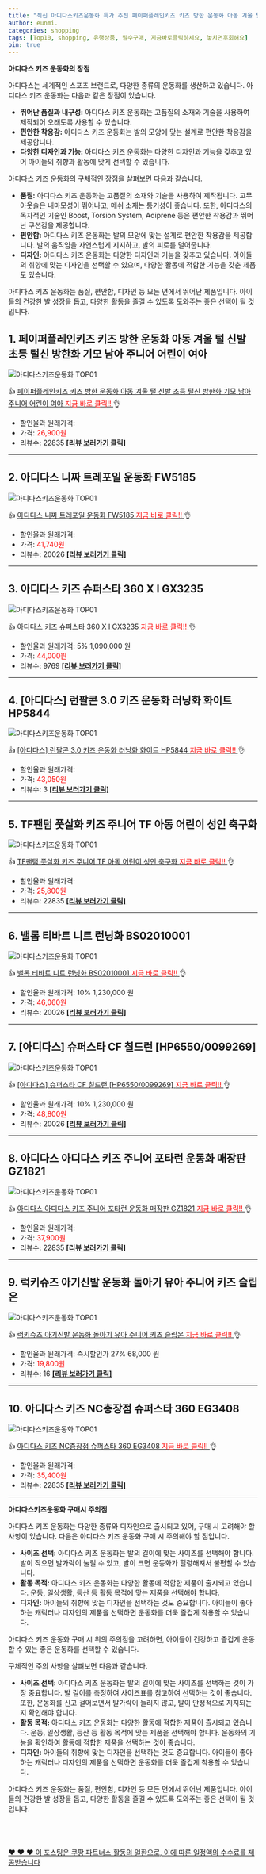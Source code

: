 ```yaml
---
title: "최신 아디다스키즈운동화 특가 추천 페이퍼플레인키즈 키즈 방한 운동화 아동 겨울 털 신발 초등 털신 방한화 기모 남아 주니어 어린이 여아 비교 장점"
author: eunmi.
categories: shopping
tags: [Top10, shopping, 유행상품, 필수구매, 지금바로클릭하세요, 놓치면후회해요]
pin: true
---
```

**아디다스 키즈 운동화의 장점**

아디다스는 세계적인 스포츠 브랜드로, 다양한 종류의 운동화를 생산하고 있습니다. 아디다스 키즈 운동화는 다음과 같은 장점이 있습니다.

* **뛰어난 품질과 내구성:** 아디다스 키즈 운동화는 고품질의 소재와 기술을 사용하여 제작되어 오래도록 사용할 수 있습니다.
* **편안한 착용감:** 아디다스 키즈 운동화는 발의 모양에 맞는 설계로 편안한 착용감을 제공합니다.
* **다양한 디자인과 기능:** 아디다스 키즈 운동화는 다양한 디자인과 기능을 갖추고 있어 아이들의 취향과 활동에 맞게 선택할 수 있습니다.

아디다스 키즈 운동화의 구체적인 장점을 살펴보면 다음과 같습니다.

* **품질:** 아디다스 키즈 운동화는 고품질의 소재와 기술을 사용하여 제작됩니다. 고무 아웃솔은 내마모성이 뛰어나고, 메쉬 소재는 통기성이 좋습니다. 또한, 아디다스의 독자적인 기술인 Boost, Torsion System, Adiprene 등은 편안한 착용감과 뛰어난 쿠션감을 제공합니다.
* **편안함:** 아디다스 키즈 운동화는 발의 모양에 맞는 설계로 편안한 착용감을 제공합니다. 발의 움직임을 자연스럽게 지지하고, 발의 피로를 덜어줍니다.
* **디자인:** 아디다스 키즈 운동화는 다양한 디자인과 기능을 갖추고 있습니다. 아이들의 취향에 맞는 디자인을 선택할 수 있으며, 다양한 활동에 적합한 기능을 갖춘 제품도 있습니다.

아디다스 키즈 운동화는 품질, 편안함, 디자인 등 모든 면에서 뛰어난 제품입니다. 아이들의 건강한 발 성장을 돕고, 다양한 활동을 즐길 수 있도록 도와주는 좋은 선택이 될 것입니다.

   

## 1. 페이퍼플레인키즈 키즈 방한 운동화 아동 겨울 털 신발 초등 털신 방한화 기모 남아 주니어 어린이 여아

![아디다스키즈운동화 TOP01](https://thumbnail10.coupangcdn.com/thumbnails/remote/230x230ex/image/vendor_inventory/baf7/a3e6b3301a5f15be1993992dd29ed360150287d29adb437a5787e8879ecc.jpg)


👍 [페이퍼플레인키즈 키즈 방한 운동화 아동 겨울 털 신발 초등 털신 방한화 기모 남아 주니어 어린이 여아 <font color=red> 지금 바로 클릭!! </font> ](https://link.coupang.com/re/AFFSDP?lptag=AF3617701&subid=GithubCoopas&pageKey=7669799099&traceid=V0-153&itemId=20457024696&vendorItemId=87080023942) 👌 


- 할인율과 원래가격: 
- 가격: <span style='color:red'>26,900원</span>
- 리뷰수: 22835  [**[리뷰 보러가기 클릭]**](https://link.coupang.com/re/AFFSDP?lptag=AF3617701&subid=GithubCoopas&pageKey=7669799099&traceid=V0-153&itemId=20457024696&vendorItemId=87080023942)

---


   

## 2. 아디다스 니짜 트레포일 운동화 FW5185

![아디다스키즈운동화 TOP01](https://thumbnail6.coupangcdn.com/thumbnails/remote/230x230ex/image/vendor_inventory/0af9/ac0e3f862e65fb0bd5f3b34ff4bc7ca313079199bab318527d47c5b08c82.jpg)


👍 [아디다스 니짜 트레포일 운동화 FW5185 <font color=red> 지금 바로 클릭!! </font> ](https://link.coupang.com/re/AFFSDP?lptag=AF3617701&subid=GithubCoopas&pageKey=7458722190&traceid=V0-153&itemId=19436028549&vendorItemId=86602577680) 👌 


- 할인율과 원래가격: 
- 가격: <span style='color:red'>41,740원</span>
- 리뷰수: 20026  [**[리뷰 보러가기 클릭]**](https://link.coupang.com/re/AFFSDP?lptag=AF3617701&subid=GithubCoopas&pageKey=7458722190&traceid=V0-153&itemId=19436028549&vendorItemId=86602577680)

---


   

## 3. 아디다스 키즈 슈퍼스타 360 X I GX3235

![아디다스키즈운동화 TOP01](https://thumbnail8.coupangcdn.com/thumbnails/remote/230x230ex/image/vendor_inventory/2784/c0f836f6942742b37894b921f17f03bba44e9408cf2dea2cce690f0bdfdf.png)


👍 [아디다스 키즈 슈퍼스타 360 X I GX3235 <font color=red> 지금 바로 클릭!! </font> ](https://link.coupang.com/re/AFFSDP?lptag=AF3617701&subid=GithubCoopas&pageKey=7379341110&traceid=V0-153&itemId=19053544790&vendorItemId=87109445630) 👌 


- 할인율과 원래가격: 5%  1,090,000   원
- 가격: <span style='color:red'>44,000원</span>
- 리뷰수: 9769  [**[리뷰 보러가기 클릭]**](https://link.coupang.com/re/AFFSDP?lptag=AF3617701&subid=GithubCoopas&pageKey=7379341110&traceid=V0-153&itemId=19053544790&vendorItemId=87109445630)

---


   

## 4. [아디다스] 런팔콘 3.0 키즈 운동화 러닝화 화이트 HP5844

![아디다스키즈운동화 TOP01](https://thumbnail10.coupangcdn.com/thumbnails/remote/230x230ex/image/vendor_inventory/212b/121655790bbc88046be37e5f3964326728be403e532af5c784d8731d10a5.jpg)


👍 [[아디다스] 런팔콘 3.0 키즈 운동화 러닝화 화이트 HP5844 <font color=red> 지금 바로 클릭!! </font> ](https://link.coupang.com/re/AFFSDP?lptag=AF3617701&subid=GithubCoopas&pageKey=7282185429&traceid=V0-153&itemId=18594500341&vendorItemId=85730684451) 👌 


- 할인율과 원래가격: 
- 가격: <span style='color:red'>43,050원</span>
- 리뷰수: 3  [**[리뷰 보러가기 클릭]**](https://link.coupang.com/re/AFFSDP?lptag=AF3617701&subid=GithubCoopas&pageKey=7282185429&traceid=V0-153&itemId=18594500341&vendorItemId=85730684451)

---


   

## 5. TF팬텀 풋살화 키즈 주니어 TF 아동 어린이 성인 축구화

![아디다스키즈운동화 TOP01](https://thumbnail7.coupangcdn.com/thumbnails/remote/230x230ex/image/vendor_inventory/853a/3936e2e33680ffd93d83f5eca59a0aaabdfa9b2e9b7aac7cdd6854263f0f.jpg)


👍 [TF팬텀 풋살화 키즈 주니어 TF 아동 어린이 성인 축구화 <font color=red> 지금 바로 클릭!! </font> ](https://link.coupang.com/re/AFFSDP?lptag=AF3617701&subid=GithubCoopas&pageKey=7634508911&traceid=V0-153&itemId=20269996666&vendorItemId=87357149197) 👌 


- 할인율과 원래가격: 
- 가격: <span style='color:red'>25,800원</span>
- 리뷰수: 22835  [**[리뷰 보러가기 클릭]**](https://link.coupang.com/re/AFFSDP?lptag=AF3617701&subid=GithubCoopas&pageKey=7634508911&traceid=V0-153&itemId=20269996666&vendorItemId=87357149197)

---


   

## 6. 밸롭 티바트 니트 런닝화 BS02010001

![아디다스키즈운동화 TOP01](https://thumbnail8.coupangcdn.com/thumbnails/remote/230x230ex/image/retail/images/8332067606012946-5e6e786f-ede5-4d92-bbec-d222759f0b3d.jpg)


👍 [밸롭 티바트 니트 런닝화 BS02010001 <font color=red> 지금 바로 클릭!! </font> ](https://link.coupang.com/re/AFFSDP?lptag=AF3617701&subid=GithubCoopas&pageKey=1987199303&traceid=V0-153&itemId=3381211083&vendorItemId=71367870452) 👌 


- 할인율과 원래가격: 10%  1,230,000   원
- 가격: <span style='color:red'>46,060원</span>
- 리뷰수: 20026  [**[리뷰 보러가기 클릭]**](https://link.coupang.com/re/AFFSDP?lptag=AF3617701&subid=GithubCoopas&pageKey=1987199303&traceid=V0-153&itemId=3381211083&vendorItemId=71367870452)

---


   

## 7. [아디다스] 슈퍼스타 CF 칠드런 [HP6550/0099269]

![아디다스키즈운동화 TOP01](https://thumbnail10.coupangcdn.com/thumbnails/remote/230x230ex/image/vendor_inventory/a00c/ba63894da8ff9ef827450facf30040277f0198ee7915019ea0f3a876bc40.jpg)


👍 [[아디다스] 슈퍼스타 CF 칠드런 [HP6550/0099269] <font color=red> 지금 바로 클릭!! </font> ](https://link.coupang.com/re/AFFSDP?lptag=AF3617701&subid=GithubCoopas&pageKey=7311263235&traceid=V0-153&itemId=18730665115&vendorItemId=85863219749) 👌 


- 할인율과 원래가격: 10%  1,230,000   원
- 가격: <span style='color:red'>48,800원</span>
- 리뷰수: 20026  [**[리뷰 보러가기 클릭]**](https://link.coupang.com/re/AFFSDP?lptag=AF3617701&subid=GithubCoopas&pageKey=7311263235&traceid=V0-153&itemId=18730665115&vendorItemId=85863219749)

---


   

## 8. 아디다스 아디다스 키즈 주니어 포타런 운동화 매장판 GZ1821

![아디다스키즈운동화 TOP01](https://thumbnail8.coupangcdn.com/thumbnails/remote/230x230ex/image/vendor_inventory/3ef3/9a937e31ec179b04cd4dd6b2106ae5290e53069112dc10c745016224a7b0.jpg)


👍 [아디다스 아디다스 키즈 주니어 포타런 운동화 매장판 GZ1821 <font color=red> 지금 바로 클릭!! </font> ](https://link.coupang.com/re/AFFSDP?lptag=AF3617701&subid=GithubCoopas&pageKey=7554156823&traceid=V0-153&itemId=19886859439&vendorItemId=86987220274) 👌 


- 할인율과 원래가격: 
- 가격: <span style='color:red'>37,900원</span>
- 리뷰수: 22835  [**[리뷰 보러가기 클릭]**](https://link.coupang.com/re/AFFSDP?lptag=AF3617701&subid=GithubCoopas&pageKey=7554156823&traceid=V0-153&itemId=19886859439&vendorItemId=86987220274)

---


   

## 9. 럭키슈즈 아기신발 운동화 돌아기 유아 주니어 키즈 슬립온

![아디다스키즈운동화 TOP01](https://thumbnail10.coupangcdn.com/thumbnails/remote/230x230ex/image/vendor_inventory/98a3/fdf1463d78759196219230970d772e8ab59a7473a06eda72210d350b727d.jpg)


👍 [럭키슈즈 아기신발 운동화 돌아기 유아 주니어 키즈 슬립온 <font color=red> 지금 바로 클릭!! </font> ](https://link.coupang.com/re/AFFSDP?lptag=AF3617701&subid=GithubCoopas&pageKey=7560915374&traceid=V0-153&itemId=19919292024&vendorItemId=87019033027) 👌 


- 할인율과 원래가격: 즉시할인가 27%  68,000   원
- 가격: <span style='color:red'>19,800원</span>
- 리뷰수: 16  [**[리뷰 보러가기 클릭]**](https://link.coupang.com/re/AFFSDP?lptag=AF3617701&subid=GithubCoopas&pageKey=7560915374&traceid=V0-153&itemId=19919292024&vendorItemId=87019033027)

---


   

## 10. 아디다스 키즈 NC충장점 슈퍼스타 360 EG3408

![아디다스키즈운동화 TOP01](https://thumbnail10.coupangcdn.com/thumbnails/remote/230x230ex/image/vendor_inventory/aa4e/2768d32617ee73fa64e09999eeefd1a38cbcaff19767e45fd1027d4e6e48.jpg)


👍 [아디다스 키즈 NC충장점 슈퍼스타 360 EG3408 <font color=red> 지금 바로 클릭!! </font> ](https://link.coupang.com/re/AFFSDP?lptag=AF3617701&subid=GithubCoopas&pageKey=7328270086&traceid=V0-153&itemId=18808825471&vendorItemId=86212568912) 👌 


- 할인율과 원래가격: 
- 가격: <span style='color:red'>35,400원</span>
- 리뷰수: 22835  [**[리뷰 보러가기 클릭]**](https://link.coupang.com/re/AFFSDP?lptag=AF3617701&subid=GithubCoopas&pageKey=7328270086&traceid=V0-153&itemId=18808825471&vendorItemId=86212568912)

---
**아디다스키즈운동화 구매시 주의점**

아디다스 키즈 운동화는 다양한 종류와 디자인으로 출시되고 있어, 구매 시 고려해야 할 사항이 있습니다. 다음은 아디다스 키즈 운동화 구매 시 주의해야 할 점입니다.

* **사이즈 선택:** 아디다스 키즈 운동화는 발의 길이에 맞는 사이즈를 선택해야 합니다. 발이 작으면 발가락이 눌릴 수 있고, 발이 크면 운동화가 헐렁해져서 불편할 수 있습니다.
* **활동 목적:** 아디다스 키즈 운동화는 다양한 활동에 적합한 제품이 출시되고 있습니다. 운동, 일상생활, 등산 등 활동 목적에 맞는 제품을 선택해야 합니다.
* **디자인:** 아이들의 취향에 맞는 디자인을 선택하는 것도 중요합니다. 아이들이 좋아하는 캐릭터나 디자인의 제품을 선택하면 운동화를 더욱 즐겁게 착용할 수 있습니다.

아디다스 키즈 운동화 구매 시 위의 주의점을 고려하면, 아이들이 건강하고 즐겁게 운동할 수 있는 좋은 운동화를 선택할 수 있습니다.

구체적인 주의 사항을 살펴보면 다음과 같습니다.

* **사이즈 선택:** 아디다스 키즈 운동화는 발의 길이에 맞는 사이즈를 선택하는 것이 가장 중요합니다. 발 길이를 측정하여 사이즈표를 참고하여 선택하는 것이 좋습니다. 또한, 운동화를 신고 걸어보면서 발가락이 눌리지 않고, 발이 안정적으로 지지되는지 확인해야 합니다.
* **활동 목적:** 아디다스 키즈 운동화는 다양한 활동에 적합한 제품이 출시되고 있습니다. 운동, 일상생활, 등산 등 활동 목적에 맞는 제품을 선택해야 합니다. 운동화의 기능을 확인하여 활동에 적합한 제품을 선택하는 것이 좋습니다.
* **디자인:** 아이들의 취향에 맞는 디자인을 선택하는 것도 중요합니다. 아이들이 좋아하는 캐릭터나 디자인의 제품을 선택하면 운동화를 더욱 즐겁게 착용할 수 있습니다.

아디다스 키즈 운동화는 품질, 편안함, 디자인 등 모든 면에서 뛰어난 제품입니다. 아이들의 건강한 발 성장을 돕고, 다양한 활동을 즐길 수 있도록 도와주는 좋은 선택이 될 것입니다.<br><br><br><br><br> [ ❤ ❤ ❤ 이 포스팅은 쿠팡 파트너스 활동의 일환으로, 이에 따른 일정액의 수수료를 제공받습니다](https://link.coupang.com/a/bcEFyh)